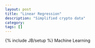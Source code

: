 ```yaml
---
layout: post
title: "Linear Regression"
description: "Simplified crypto data"
category: 
tags: []
---
```

{% include JB/setup %}
Machine Learning

